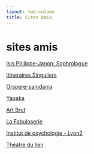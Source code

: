 ```yaml
---
layout: two-column
title: Sites Amis
---
```


# sites amis
<a href="http://isispjsophro.com/" target="_blank">Isis Philippe-Janon: Sophrologue</a>


<a href="http://itinerairessinguliers.com/fr/" target="_blank">Itineraires Singuliers</a>

<a href="http://www.ch-le-vinatier.fr/orspere-samdarra.html" target="_blank">Orspere-samdarra</a>

<a href="http://www.yapaka.be" target="_blank">Yapaka</a>

<a href="https://www.artbrut.ch" target="_blank">Art Brut</a>

<a href="http://www.fabuloserie.com" target="_blank">La Fabuloserie</a>

<a href="https://psycho.univ-lyon2.fr/le-site-de-l-institut-de-psychologie-530186.kjsp" target="_blank">Institut de psychologie - Lyon2</a>

<a href="https://www.lelientheatre.com/" target="_blank">Théâtre du lien</a>


